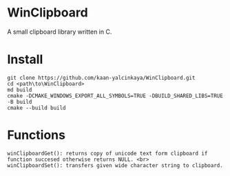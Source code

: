 # WinClipboard
A small clipboard library written in C.
# Install
```
git clone https://github.com/kaan-yalcinkaya/WinClipboard.git
cd <path\to\WinClipboard>
md build
cmake -DCMAKE_WINDOWS_EXPORT_ALL_SYMBOLS=TRUE -DBUILD_SHARED_LIBS=TRUE -B build
cmake --build build
```
# Functions
```
winClipboardGet(): returns copy of unicode text form clipboard if function succesed otherwise returns NULL. <br>
winClipboardSet(): transfers given wide character string to clipboard.
```
